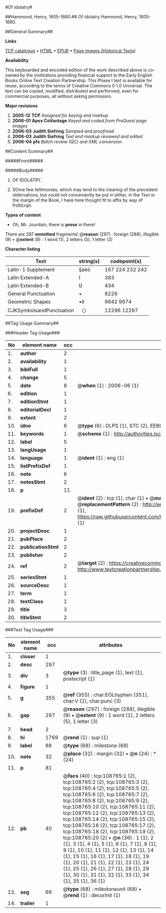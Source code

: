 #Of idolatry#

##Hammond, Henry, 1605-1660.##
Of idolatry
Hammond, Henry, 1605-1660.

##General Summary##

**Links**

[TCP catalogue](http://www.ota.ox.ac.uk/tcp/)  • 
[HTML](http://tei.it.ox.ac.uk/tcp/Texts-HTML/free/A45/A45420.html)  • 
[EPUB](http://tei.it.ox.ac.uk/tcp/Texts-EPUB/free/A45/A45420.epub) • 
[Page images (Historical Texts)](https://data.historicaltexts.jisc.ac.uk/view?pubId=eebo-19350281e&pageId=eebo-19350281e-108765-1)

**Availability**

This keyboarded and encoded edition of the
	       work described above is co-owned by the institutions
	       providing financial support to the Early English Books
	       Online Text Creation Partnership. This Phase I text is
	       available for reuse, according to the terms of Creative
	       Commons 0 1.0 Universal. The text can be copied,
	       modified, distributed and performed, even for
	       commercial purposes, all without asking permission.

**Major revisions**

1. __2005-12__ __TCP__ *Assigned for keying and markup*
1. __2006-01__ __Apex CoVantage__ *Keyed and coded from ProQuest page images*
1. __2006-03__ __Judith Siefring__ *Sampled and proofread*
1. __2006-03__ __Judith Siefring__ *Text and markup reviewed and edited*
1. __2006-04__ __pfs__ *Batch review (QC) and XML conversion*

##Content Summary##

#####Front#####

#####Body#####

1. OF IDOLATRY.

1. SOme few teſtimonies, which may tend to the clearing of the precedent obſervations, but could not conveniently be put in either, in the Text or the margin of the Book, I have here thought fit to affix by way of Poſtſcript.

**Types of content**

  * Oh, Mr. Jourdain, there is **prose** in there!

There are 297 **ommitted** fragments! 
 @__reason__ (297) : foreign (288), illegible (9)  •  @__extent__ (9) : 1 word (1), 2 letters (5), 1 letter (3)

**Character listing**


|Text|string(s)|codepoint(s)|
|---|---|---|
|Latin-1 Supplement|§àèò|167 224 232 242|
|Latin Extended-A|ſ|383|
|Latin Extended-B|Ʋ|434|
|General Punctuation|•|8226|
|Geometric Shapes|▪◊|9642 9674|
|CJKSymbolsandPunctuation|〈〉|12296 12297|

##Tag Usage Summary##

###Header Tag Usage###

|No|element name|occ|attributes|
|---|---|---|---|
|1.|__author__|2||
|2.|__availability__|1||
|3.|__biblFull__|1||
|4.|__change__|5||
|5.|__date__|8| @__when__ (1) : 2006-06 (1)|
|6.|__edition__|1||
|7.|__editionStmt__|1||
|8.|__editorialDecl__|1||
|9.|__extent__|2||
|10.|__idno__|6| @__type__ (6) : DLPS (1), STC (2), EEBO-CITATION (1), OCLC (1), VID (1)|
|11.|__keywords__|1| @__scheme__ (1) : http://authorities.loc.gov/ (1)|
|12.|__label__|5||
|13.|__langUsage__|1||
|14.|__language__|1| @__ident__ (1) : eng (1)|
|15.|__listPrefixDef__|1||
|16.|__note__|6||
|17.|__notesStmt__|2||
|18.|__p__|11||
|19.|__prefixDef__|2| @__ident__ (2) : tcp (1), char (1)  •  @__matchPattern__ (2) : ([0-9\-]+):([0-9IVX]+) (1), (.+) (1)  •  @__replacementPattern__ (2) : http://eebo.chadwyck.com/downloadtiff?vid=$1&page=$2 (1), https://raw.githubusercontent.com/textcreationpartnership/Texts/master/tcpchars.xml#$1 (1)|
|20.|__projectDesc__|1||
|21.|__pubPlace__|2||
|22.|__publicationStmt__|2||
|23.|__publisher__|2||
|24.|__ref__|2| @__target__ (2) : https://creativecommons.org/publicdomain/zero/1.0/ (1), http://www.textcreationpartnership.org/docs/. (1)|
|25.|__seriesStmt__|1||
|26.|__sourceDesc__|1||
|27.|__term__|1||
|28.|__textClass__|1||
|29.|__title__|3||
|30.|__titleStmt__|2||


###Text Tag Usage###

|No|element name|occ|attributes|
|---|---|---|---|
|1.|__closer__|1||
|2.|__desc__|297||
|3.|__div__|3| @__type__ (3) : title_page (1), text (1), postscript (1)|
|4.|__figure__|1||
|5.|__g__|355| @__ref__ (355) : char:EOLhyphen (351), char:V (1), char:punc (3)|
|6.|__gap__|297| @__reason__ (297) : foreign (288), illegible (9)  •  @__extent__ (9) : 1 word (1), 2 letters (5), 1 letter (3)|
|7.|__head__|2||
|8.|__hi__|1769| @__rend__ (1) : sup (1)|
|9.|__label__|68| @__type__ (68) : milestone (68)|
|10.|__note__|32| @__place__ (32) : margin (32)  •  @__n__ (24) : * (24)|
|11.|__p__|81||
|12.|__pb__|40| @__facs__ (40) : tcp:108765:1 (2), tcp:108765:2 (2), tcp:108765:3 (2), tcp:108765:4 (2), tcp:108765:5 (2), tcp:108765:6 (2), tcp:108765:7 (2), tcp:108765:8 (2), tcp:108765:9 (2), tcp:108765:10 (2), tcp:108765:11 (2), tcp:108765:12 (2), tcp:108765:13 (2), tcp:108765:14 (2), tcp:108765:15 (2), tcp:108765:16 (2), tcp:108765:17 (2), tcp:108765:18 (2), tcp:108765:19 (2), tcp:108765:20 (2)  •  @__n__ (36) : 1 (1), 2 (1), 3 (1), 4 (1), 5 (1), 6 (1), 7 (1), 8 (1), 9 (1), 10 (1), 11 (1), 12 (1), 13 (1), 14 (1), 15 (1), 16 (1), 17 (1), 18 (1), 19 (1), 20 (1), 21 (1), 22 (1), 23 (1), 24 (1), 25 (1), 26 (1), 27 (1), 28 (1), 29 (1), 30 (1), 31 (1), 32 (1), 33 (1), 34 (1), 35 (1), 36 (1)|
|13.|__seg__|69| @__type__ (68) : milestoneunit (68)  •  @__rend__ (1) : decorInit (1)|
|14.|__trailer__|1||
